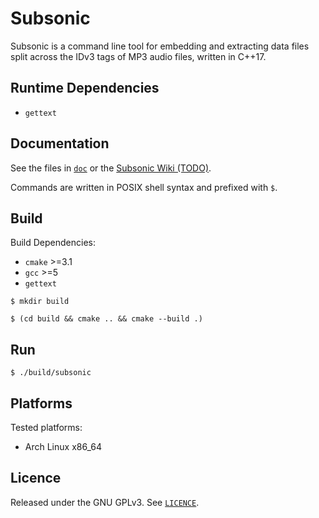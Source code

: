 # Subsonic

Subsonic is a command line tool for embedding and extracting data files split across the IDv3 tags of MP3 audio files, written in C++17.

## Runtime Dependencies

- `gettext`

## Documentation

See the files in [`doc`](doc) or the [Subsonic Wiki (TODO)](https://github.com/kxwiggins/subsonic/wiki).

Commands are written in POSIX shell syntax and prefixed with `$`.

## Build

Build Dependencies:
- `cmake` >=3.1
- `gcc` >=5
- `gettext`

`$ mkdir build`

`$ (cd build && cmake .. && cmake --build .)`

## Run

`$ ./build/subsonic`

## Platforms

Tested platforms:
- Arch Linux x86_64

## Licence

Released under the GNU GPLv3. See [`LICENCE`](LICENCE).